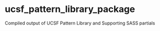 # ucsf_pattern_library_package
Compiled output of UCSF Pattern Library and Supporting SASS partials
